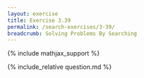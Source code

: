 ```yaml
---
layout: exercise
title: Exercise 3.39
permalink: /search-exercises/3-39/
breadcrumb: Solving Problems By Searching
---
```


{% include mathjax_support %}

<div><i class="arrow-up loader" data-chapter="search-exercises" data-exercise="ex_39" data-rating="0"></i></div>
{% include_relative question.md %}
